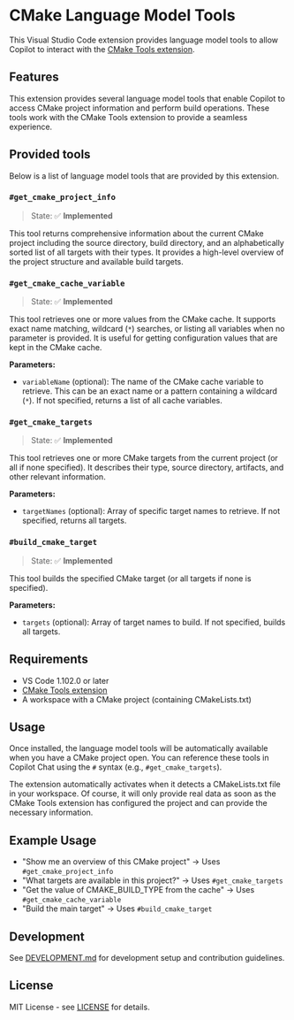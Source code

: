 # CMake Language Model Tools

This Visual Studio Code extension provides language model tools to allow Copilot to interact with the [CMake Tools extension](https://marketplace.visualstudio.com/items?itemName=ms-vscode.cmake-tools).

## Features

This extension provides several language model tools that enable Copilot to access CMake project information and perform build operations. These tools work with the CMake Tools extension to provide a seamless experience.

## Provided tools

Below is a list of language model tools that are provided by this extension.

### `#get_cmake_project_info`

> State: ✅ **Implemented**

This tool returns comprehensive information about the current CMake project including the source directory, build directory, and an alphabetically sorted list of all targets with their types. It provides a high-level overview of the project structure and available build targets.

### `#get_cmake_cache_variable`

> State: ✅ **Implemented**

This tool retrieves one or more values from the CMake cache. It supports exact name matching, wildcard (`*`) searches, or listing all variables when no parameter is provided. It is useful for getting configuration values that are kept in the CMake cache.

**Parameters:**

- `variableName` (optional): The name of the CMake cache variable to retrieve. This can be an exact name or a pattern containing a wildcard (`*`). If not specified, returns a list of all cache variables.

### `#get_cmake_targets`

> State: ✅ **Implemented**

This tool retrieves one or more CMake targets from the current project (or all if none specified).
It describes their type, source directory, artifacts, and other relevant information.

**Parameters:**

- `targetNames` (optional): Array of specific target names to retrieve. If not specified, returns all targets.

### `#build_cmake_target`

> State: ✅ **Implemented**

This tool builds the specified CMake target (or all targets if none is specified).

**Parameters:**

- `targets` (optional): Array of target names to build. If not specified, builds all targets.

## Requirements

- VS Code 1.102.0 or later
- [CMake Tools extension](https://marketplace.visualstudio.com/items?itemName=ms-vscode.cmake-tools)
- A workspace with a CMake project (containing CMakeLists.txt)

## Usage

Once installed, the language model tools will be automatically available when you have a CMake project open. You can reference these tools in Copilot Chat using the `#` syntax (e.g., `#get_cmake_targets`).

The extension automatically activates when it detects a CMakeLists.txt file in your workspace.
Of course, it will only provide real data as soon as the CMake Tools extension has configured the project and can provide the necessary information.

## Example Usage

- "Show me an overview of this CMake project" → Uses `#get_cmake_project_info`
- "What targets are available in this project?" → Uses `#get_cmake_targets`
- "Get the value of CMAKE_BUILD_TYPE from the cache" → Uses `#get_cmake_cache_variable`
- "Build the main target" → Uses `#build_cmake_target`

## Development

See [DEVELOPMENT.md](DEVELOPMENT.md) for development setup and contribution guidelines.

## License

MIT License - see [LICENSE](LICENSE) for details.
